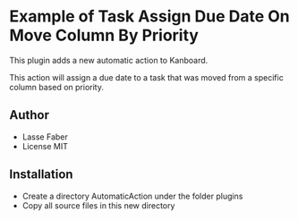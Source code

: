 # Example of Task Assign Due Date On Move Column By Priority

This plugin adds a new automatic action to Kanboard.

This action will assign a due date to a task that was moved from a specific column based on priority.

## Author

- Lasse Faber
- License MIT

## Installation

- Create a directory AutomaticAction under the folder plugins
- Copy all source files in this new directory
